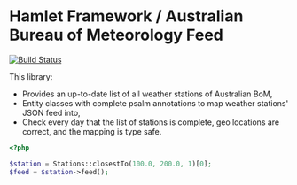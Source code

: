 # Hamlet Framework / Australian Bureau of Meteorology Feed

[![Build Status](https://travis-ci.org/hamlet-framework/bom-feed.svg)](https://travis-ci.org/hamlet-framework/bom-feed)

This library:

- Provides an up-to-date list of all weather stations of Australian BoM,
- Entity classes with complete psalm annotations to map weather stations' JSON feed into,
- Check every day that the list of stations is complete, geo locations are correct, and the mapping is type safe.  

```php
<?php

$station = Stations::closestTo(100.0, 200.0, 1)[0];
$feed = $station->feed();
```
